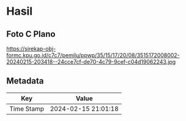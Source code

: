 # Hasil

## Foto C Plano

https://sirekap-obj-formc.kpu.go.id/c7c7/pemilu/ppwp/35/15/17/20/08/3515172008002-20240215-203418--24cce7cf-de70-4c79-9cef-c04d19062243.jpg


## Metadata

| Key        | Value               |
| ---------- | ------------------- |
| Time Stamp | 2024-02-15 21:01:18 |



